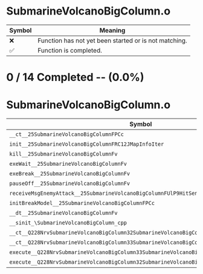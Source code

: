 # SubmarineVolcanoBigColumn.o
| Symbol | Meaning 
| ------------- | ------------- 
| :x: | Function has not yet been started or is not matching. 
| :white_check_mark: | Function is completed. 


# 0 / 14 Completed -- (0.0%)
# SubmarineVolcanoBigColumn.o
| Symbol | Decompiled? |
| ------------- | ------------- |
| `__ct__25SubmarineVolcanoBigColumnFPCc` | :x: |
| `init__25SubmarineVolcanoBigColumnFRC12JMapInfoIter` | :x: |
| `kill__25SubmarineVolcanoBigColumnFv` | :x: |
| `exeWait__25SubmarineVolcanoBigColumnFv` | :x: |
| `exeBreak__25SubmarineVolcanoBigColumnFv` | :x: |
| `pauseOff__25SubmarineVolcanoBigColumnFv` | :x: |
| `receiveMsgEnemyAttack__25SubmarineVolcanoBigColumnFUlP9HitSensorP9HitSensor` | :x: |
| `initBreakModel__25SubmarineVolcanoBigColumnFPCc` | :x: |
| `__dt__25SubmarineVolcanoBigColumnFv` | :x: |
| `__sinit_\SubmarineVolcanoBigColumn_cpp` | :x: |
| `__ct__Q228NrvSubmarineVolcanoBigColumn32SubmarineVolcanoBigColumnNrvWaitFv` | :x: |
| `__ct__Q228NrvSubmarineVolcanoBigColumn33SubmarineVolcanoBigColumnNrvBreakFv` | :x: |
| `execute__Q228NrvSubmarineVolcanoBigColumn33SubmarineVolcanoBigColumnNrvBreakCFP5Spine` | :x: |
| `execute__Q228NrvSubmarineVolcanoBigColumn32SubmarineVolcanoBigColumnNrvWaitCFP5Spine` | :x: |
